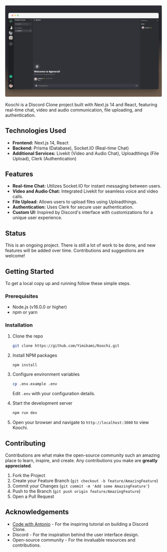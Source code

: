 
![Koochi](https://github.com/Yimikami/portfolio/blob/main/public/koochi.png?raw=true)

Koochi is a Discord Clone project built with Next.js 14 and React, featuring real-time chat, video and audio communication, file uploading, and authentication.

## Technologies Used

- **Frontend:** Next.js 14, React
- **Backend:** Prisma (Database), Socket.IO (Real-time Chat)
- **Additional Services:** Livekit (Video and Audio Chat), Uploadthings (File Upload), Clerk (Authentication)

## Features

- **Real-time Chat:** Utilizes Socket.IO for instant messaging between users.
- **Video and Audio Chat:** Integrated Livekit for seamless voice and video calls.
- **File Upload:** Allows users to upload files using Uploadthings.
- **Authentication:** Uses Clerk for secure user authentication.
- **Custom UI:** Inspired by Discord's interface with customizations for a unique user experience.

## Status

This is an ongoing project. There is still a lot of work to be done, and new features will be added over time. Contributions and suggestions are welcome!

## Getting Started

To get a local copy up and running follow these simple steps.

### Prerequisites

- Node.js (v16.0.0 or higher)
- npm or yarn

### Installation

1. Clone the repo
   ```sh
   git clone https://github.com/Yimikami/Koochi.git
   ```
2. Install NPM packages
   ```sh
   npm install
   ```
3. Configure environment variables

   ```sh
   cp .env.example .env
   ```

   Edit `.env` with your configuration details.

4. Start the development server
   ```sh
   npm run dev
   ```
5. Open your browser and navigate to `http://localhost:3000` to view Koochi.

## Contributing

Contributions are what make the open-source community such an amazing place to learn, inspire, and create. Any contributions you make are **greatly appreciated**.

1. Fork the Project
2. Create your Feature Branch (`git checkout -b feature/AmazingFeature`)
3. Commit your Changes (`git commit -m 'Add some AmazingFeature'`)
4. Push to the Branch (`git push origin feature/AmazingFeature`)
5. Open a Pull Request

## Acknowledgements

- [Code with Antonio](https://www.youtube.com/watch?v=ZbX4Ok9YX94) - For the inspiring tutorial on building a Discord Clone.
- Discord - For the inspiration behind the user interface design.
- Open-source community - For the invaluable resources and contributions.
